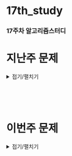 # 17th_study

### 17주차 알고리즘스터디

# 지난주 문제

<details>
<summary>접기/펼치기</summary>
<div markdown="1">

## [병원거리 최소화하기](https://www.codetree.ai/training-field/frequent-problems/problems/min-of-hospital-distance/submissions?page=3&pageSize=20)

### [민웅](<./병원거리 최소화하기/민웅.py>)

```py
import sys
from itertools import combinations
input = sys.stdin.readline

n, m = map(int, input().split().strip())
field = [list(map(int, input().split())) for _ in range(n)]
tmp_field = [[0 for _ in range(n)] for _ in range(n)]

hos = 0
hos_cord = []
peo_cord = []
ans = float('inf')

for i in range(n):
    for j in range(n):
        if field[i][j] == 2:
            hos += 1
            hos_cord.append([i, j])
        elif field[i][j] == 1:
            tmp_field[i][j] = 1
            peo_cord.append([i, j])

num_lst = [i for i in range(hos)]
comb = combinations(num_lst, m)
for c in comb:
    tmp_hos = []
    for v in c:
        tmp_hos.append(hos_cord[v])
    tmp_ans = 0
    for p in peo_cord:
        dis = float('inf')
        for th in tmp_hos:
            dis = min(dis, abs(th[0] - p[0]) + abs(th[1] - p[1]))
        tmp_ans += dis
        if tmp_ans > ans:
            break
    else:
        ans = tmp_ans
print(ans)

```

### [상미](<./병원거리 최소화하기/상미.py>)

```py

```

### [병국](<./병원거리 최소화하기/병국.py>)

```py

```

### [성구](./병원거리%20최소화하기/성구.py)

```py
import sys
from itertools import combinations
input = sys.stdin.readline

def distance(x1:int, y1:int, x2:int, y2:int) -> int:
    return abs(x2-x1) + abs(y2-y1)


def solution(n:int, m:int, field:list):
    hospital = []
    person = []

    for i in range(n):
        for j in range(n):
            if field[i][j] == 2:
                hospital.append((i,j))
            elif field[i][j] == 1:
                person.append((i,j))
    # 후보군 선정
    cons = list(combinations(range(len(hospital)), m))
    h_dist = [0] * len(cons)
    for i in range(len(cons)):
        # 사람 별 가까운 병원 거리 저장
        p_dist = [1000000] * len(person)
        for idx in cons[i]:
            for p in range(len(person)):
                p_dist[p] = min(p_dist[p], distance(hospital[idx][1], hospital[idx][0], person[p][1], person[p][0]))
        # m 개의 병원에서 가장 가까운 사람 수를 모두 더해 저장
        h_dist[i] = sum(p_dist)
    return min(h_dist)


if __name__ == "__main__":
    n, m = map(int, input().split())
    field = [list(map(int, input().split())) for _ in range(n)]
    ans = solution(n, m, field)
    print(ans)
```

<br/><br/>

## [Z](https://www.acmicpc.net/problem/1074)

### [민웅](./Z/민웅.py)

```py

```

### [상미](./Z/상미.py)

```py

```

### [병국](./Z/병국.py)

```py

```

### [성구](./Z/성구.py)

```py

```

</div>
</details>

</br></br></br>


# 이번주 문제

<details>
<summary>접기/펼치기</summary>
<div markdown="1">

## [네트워크 연결](https://www.acmicpc.net/problem/1922)

### [민웅](<./네트워크 연결/민웅.py>)

```py


```

### [상미](<./네트워크 연결/상미.py>)

```py

```

### [병국](<./네트워크 연결/병국.py>)

```py

```

### [성구](<./네트워크 연결/성구.py>)

```py

```


</div>
</details>

